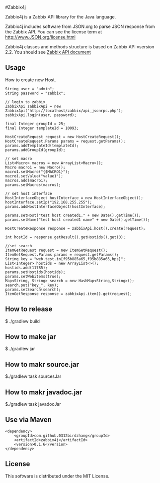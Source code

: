 #Zabbix4j

Zabbix4j is a Zabbix API library for the Java language.

Zabbix4j includes software from JSON.org to parse JSON response from the Zabbix API.
You can see the license term at http://www.JSON.org/license.html

Zabbix4j classes and methods structure is based on Zabbix API vsersion 2.2.
You should see [Zabbix API document](https://www.zabbix.com/documentation/2.2/manual/api)

## Usage

How to create new Host.

```
String user = "admin";
String password = "zabbix";

// login to zabbix
ZabbixApi zabbixApi = new ZabbixApi("http://localhost/zabbix/api_jsonrpc.php");
zabbixApi.login(user, password);

final Integer groupId = 25;
final Integer templateId = 10093;

HostCreateRequest request = new HostCreateRequest();
HostCreateRequest.Params params = request.getParams();
params.addTemplateId(templateId);
params.addGroupId(groupId);

// set macro
List<Macro> macros = new ArrayList<Macro>();
Macro macro1 = new Macro();
macro1.setMacro("{$MACRO1}");
macro1.setValue("value1");
macros.add(macro1);
params.setMacros(macros);

// set host interface
HostInterfaceObject hostInterface = new HostInterfaceObject();
hostInterface.setIp("192.168.255.255");
params.addHostInterfaceObject(hostInterface);

params.setHost("test host created1." + new Date().getTime());
params.setName("test host created1 name" + new Date().getTime());

HostCreateResponse response = zabbixApi.host().create(request);

int hostId = response.getResult().getHostids().get(0);

//set search
ItemGetRequest request = new ItemGetRequest();
ItemGetRequest.Params params = request.getParams();
String key = "web.test.in[f95b885a65,f95b885a65,bps]";
List<Integer> hostids = new ArrayList<>();
hostids.add(11785);
params.setHostids(hostids);
params.setWebitems(true);
Map<String, String> search = new HashMap<String,String>();
search.put("key_", key);
params.setSearch(search);
ItemGetResponse response = zabbixApi.item().get(request);

```


## How to release

$ ./gradlew build

## How to make jar

$ ./gradlew jar

## How to makr source.jar

$./gradlew task sourcesJar

## How to makr javadoc.jar

$./gradlew task javadocJar


## Use via Maven

```
<dependency>
	<groupId>com.github.0312birdzhang</groupId>
	<artifactId>zabbix4j</artifactId>
	<version>0.1.6</version>
</dependency>
```


## License

This software is distributed under the MIT License.

